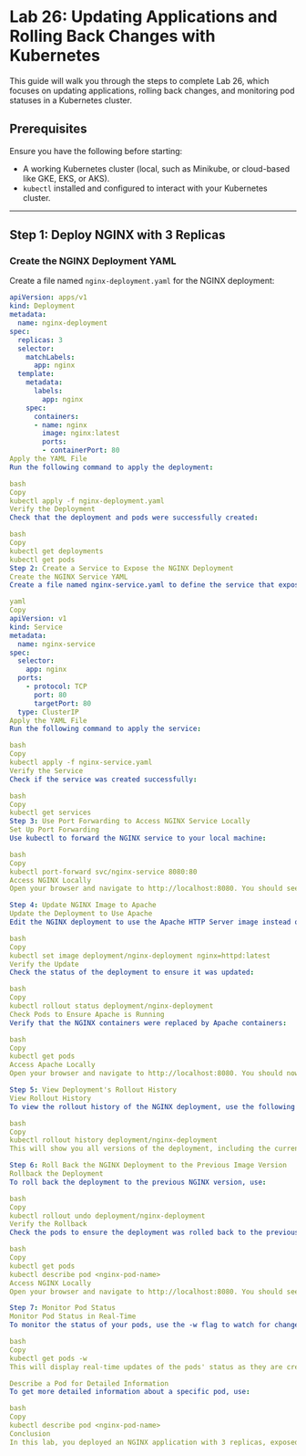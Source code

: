 # Lab 26: Updating Applications and Rolling Back Changes with Kubernetes

This guide will walk you through the steps to complete Lab 26, which focuses on updating applications, rolling back changes, and monitoring pod statuses in a Kubernetes cluster.

## Prerequisites

Ensure you have the following before starting:

- A working Kubernetes cluster (local, such as Minikube, or cloud-based like GKE, EKS, or AKS).
- `kubectl` installed and configured to interact with your Kubernetes cluster.

---

## Step 1: Deploy NGINX with 3 Replicas

### Create the NGINX Deployment YAML

Create a file named `nginx-deployment.yaml` for the NGINX deployment:

```yaml
apiVersion: apps/v1
kind: Deployment
metadata:
  name: nginx-deployment
spec:
  replicas: 3
  selector:
    matchLabels:
      app: nginx
  template:
    metadata:
      labels:
        app: nginx
    spec:
      containers:
      - name: nginx
        image: nginx:latest
        ports:
        - containerPort: 80
Apply the YAML File
Run the following command to apply the deployment:

bash
Copy
kubectl apply -f nginx-deployment.yaml
Verify the Deployment
Check that the deployment and pods were successfully created:

bash
Copy
kubectl get deployments
kubectl get pods
Step 2: Create a Service to Expose the NGINX Deployment
Create the NGINX Service YAML
Create a file named nginx-service.yaml to define the service that exposes the NGINX deployment:

yaml
Copy
apiVersion: v1
kind: Service
metadata:
  name: nginx-service
spec:
  selector:
    app: nginx
  ports:
    - protocol: TCP
      port: 80
      targetPort: 80
  type: ClusterIP
Apply the YAML File
Run the following command to apply the service:

bash
Copy
kubectl apply -f nginx-service.yaml
Verify the Service
Check if the service was created successfully:

bash
Copy
kubectl get services
Step 3: Use Port Forwarding to Access NGINX Service Locally
Set Up Port Forwarding
Use kubectl to forward the NGINX service to your local machine:

bash
Copy
kubectl port-forward svc/nginx-service 8080:80
Access NGINX Locally
Open your browser and navigate to http://localhost:8080. You should see the NGINX welcome page.

Step 4: Update NGINX Image to Apache
Update the Deployment to Use Apache
Edit the NGINX deployment to use the Apache HTTP Server image instead of NGINX:

bash
Copy
kubectl set image deployment/nginx-deployment nginx=httpd:latest
Verify the Update
Check the status of the deployment to ensure it was updated:

bash
Copy
kubectl rollout status deployment/nginx-deployment
Check Pods to Ensure Apache is Running
Verify that the NGINX containers were replaced by Apache containers:

bash
Copy
kubectl get pods
Access Apache Locally
Open your browser and navigate to http://localhost:8080. You should now see the Apache welcome page instead of the NGINX page.

Step 5: View Deployment's Rollout History
View Rollout History
To view the rollout history of the NGINX deployment, use the following command:

bash
Copy
kubectl rollout history deployment/nginx-deployment
This will show you all versions of the deployment, including the current and previous ones.

Step 6: Roll Back the NGINX Deployment to the Previous Image Version
Rollback the Deployment
To roll back the deployment to the previous NGINX version, use:

bash
Copy
kubectl rollout undo deployment/nginx-deployment
Verify the Rollback
Check the pods to ensure the deployment was rolled back to the previous version (NGINX):

bash
Copy
kubectl get pods
kubectl describe pod <nginx-pod-name>
Access NGINX Locally
Open your browser and navigate to http://localhost:8080. You should see the NGINX welcome page again.

Step 7: Monitor Pod Status
Monitor Pod Status in Real-Time
To monitor the status of your pods, use the -w flag to watch for changes:

bash
Copy
kubectl get pods -w
This will display real-time updates of the pods' status as they are created, updated, or deleted.

Describe a Pod for Detailed Information
To get more detailed information about a specific pod, use:

bash
Copy
kubectl describe pod <nginx-pod-name>
Conclusion
In this lab, you deployed an NGINX application with 3 replicas, exposed it using a service, updated it to use Apache, viewed the deployment's rollout history, and rolled it back to the previous version. You also monitored the pod statuses in real-time.
